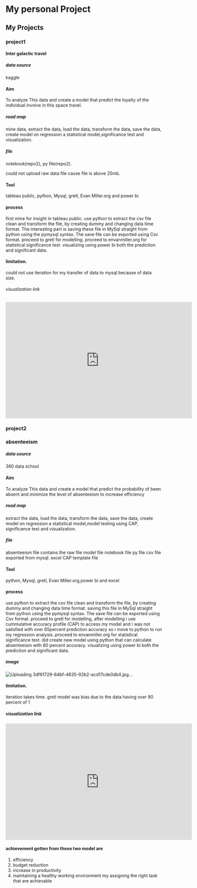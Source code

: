 # My personal Project
## My Projects
### project1
#### Inter galactic travel

##### data source
kaggle

#### Aim
To analyze This data and create a model that predict the loyalty of the individual involve in this space travel.

##### road map
mine data, extract the data, load the data, transform the data, save the data, create model on regression a statistical model,significance test and visualization.

##### file
notebook(repo2),
py file(repo2).

could not upload raw data file cause file is above 25mb.

#### Tool
tableau public, python, Mysql, gretl, Evan Miller.org and power bi

#### process
first mine for insight in tableau public.
use python to  extract the csv file clean and transform the file, by creating dummy and changing data time format. 
The interesting part is saving these file in MySql straight from python using the pymysql syntax.
The save file can be exported using Csv format.
proceed to gretl for modelling.
proceed to envanmiller.org for statistical significance test.
visualizing using power bi both  the prediction and significant data.

#### limitation.
could not use iteration for my transfer of data to mysql because of data size.

###### visualization link
<iframe title="inter galatic travel" width="600" height="373.5" src="https://app.powerbi.com/view?r=eyJrIjoiMGVlNzMyMGItYmM1OC00ODQ5LTk1ZDMtYWIwNGY5ODczMTQ5IiwidCI6ImRmODY3OWNkLWE4MGUtNDVkOC05OWFjLWM4M2VkN2ZmOTVhMCJ9" frameborder="0" allowFullScreen="true"></iframe>


### project2
### absenteeism

##### data source
360 data school 

#### Aim
To analyze This data and create a model that predict the probability of been absent and minimize the level of absenteeism to increase efficiency 

##### road map
extract the data, load the data, transform the data, save the data, create model on regression a statistical model,model testing using CAP, significance test and visualization.

##### file
absenteeism file contains the raw file
model file
notebook file
py file
csv file exported from mysql.
excel CAP template file

#### Tool
python, Mysql, gretl, Evan Miller.org,power bi and excel 

#### process
use python to  extract the csv file clean and transform the file, by creating dummy and changing data time format. 
saving this file in MySql straight from python using the pymysql syntax.
The save file can be exported using Csv format.
proceed to gretl for modelling, after modelling i use cummulative accuracy profile (CAP) to access my model and i was not satisfied with over 65percent prediction accuracy so i move to python to run my regression analysis.
proceed to envanmiller.org for statistical significance test.
did create new model using python that can calculate absenteeism with 80 percent accuracy.
visualizing using power bi both  the prediction and significant data.
##### image
![Uploading 3df61729-64bf-4635-92b2-acd17cde0db4.jpg…]()

#### limitation.
iteration takes time.
gretl model was bias due to the data having over 90 percent of 1

##### visualization link
<iframe title="absenteeism" width="600" height="373.5" src="https://app.powerbi.com/view?r=eyJrIjoiZTAzZWY3ZjQtNDllZi00YjE0LTk5NjMtZmQwNzQ3MTdiMmZmIiwidCI6ImRmODY3OWNkLWE4MGUtNDVkOC05OWFjLWM4M2VkN2ZmOTVhMCJ9" frameborder="0" allowFullScreen="true"></iframe>

#### achievement gotten from these two model are 
1.  efficiency
2.  budget reduction
3.  increase in productivity
4.  maintaining a healthy working environment my assigning the right task that are achievable 

